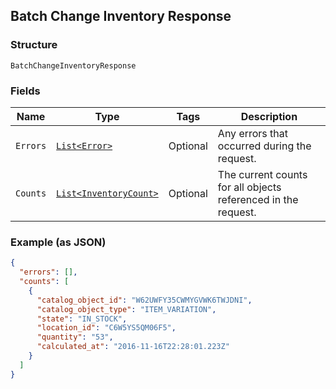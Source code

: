 ## Batch Change Inventory Response

### Structure

`BatchChangeInventoryResponse`

### Fields

| Name | Type | Tags | Description |
|  --- | --- | --- | --- |
| `Errors` | [`List<Error>`](/doc/models/error.md) | Optional | Any errors that occurred during the request. |
| `Counts` | [`List<InventoryCount>`](/doc/models/inventory-count.md) | Optional | The current counts for all objects referenced in the request. |

### Example (as JSON)

```json
{
  "errors": [],
  "counts": [
    {
      "catalog_object_id": "W62UWFY35CWMYGVWK6TWJDNI",
      "catalog_object_type": "ITEM_VARIATION",
      "state": "IN_STOCK",
      "location_id": "C6W5YS5QM06F5",
      "quantity": "53",
      "calculated_at": "2016-11-16T22:28:01.223Z"
    }
  ]
}
```

